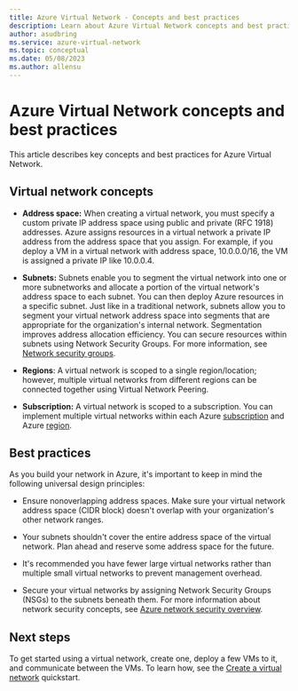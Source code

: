 ```yaml
---
title: Azure Virtual Network - Concepts and best practices
description: Learn about Azure Virtual Network concepts and best practices. 
author: asudbring
ms.service: azure-virtual-network
ms.topic: conceptual
ms.date: 05/08/2023
ms.author: allensu
---
```


# Azure Virtual Network concepts and best practices

This article describes key concepts and best practices for Azure Virtual Network.

## Virtual network concepts

- **Address space:** When creating a virtual network, you must specify a custom private IP address space using public and private (RFC 1918) addresses. Azure assigns resources in a virtual network a private IP address from the address space that you assign. For example, if you deploy a VM in a virtual network with address space, 10.0.0.0/16, the VM is assigned a private IP like 10.0.0.4.

- **Subnets:** Subnets enable you to segment the virtual network into one or more subnetworks and allocate a portion of the virtual network's address space to each subnet. You can then deploy Azure resources in a specific subnet. Just like in a traditional network, subnets allow you to segment your virtual network address space into segments that are appropriate for the organization's internal network. Segmentation improves address allocation efficiency. You can secure resources within subnets using Network Security Groups. For more information, see [Network security groups](./network-security-groups-overview.md).

- **Regions**: A virtual network is scoped to a single region/location; however, multiple virtual networks from different regions can be connected together using Virtual Network Peering.

- **Subscription:** A virtual network is scoped to a subscription. You can implement multiple virtual networks within each Azure [subscription](../azure-glossary-cloud-terminology.md?toc=%2fazure%2fvirtual-network%2ftoc.json#subscription) and Azure [region](../azure-glossary-cloud-terminology.md?toc=%2fazure%2fvirtual-network%2ftoc.json#region).

## Best practices

As you build your network in Azure, it's important to keep in mind the following universal design principles:

- Ensure nonoverlapping address spaces. Make sure your virtual network address space (CIDR block) doesn't overlap with your organization's other network ranges.

- Your subnets shouldn't cover the entire address space of the virtual network. Plan ahead and reserve some address space for the future.

- It's recommended you have fewer large virtual networks rather than multiple small virtual networks to prevent management overhead.

- Secure your virtual networks by assigning Network Security Groups (NSGs) to the subnets beneath them. For more information about network security concepts, see [Azure network security overview](../security/fundamentals/network-overview.md).

## Next steps

 To get started using a virtual network, create one, deploy a few VMs to it, and communicate between the VMs. To learn how, see the [Create a virtual network](quick-create-portal.md) quickstart.
